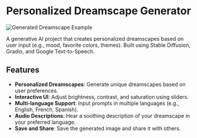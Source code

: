 # Personalized Dreamscape Generator

![Generated Dreamscape Example](generated_dreamscape.png) <!-- Add an example image if available -->

A generative AI project that creates personalized dreamscapes based on user input (e.g., mood, favorite colors, themes). Built using Stable Diffusion, Gradio, and Google Text-to-Speech.

## Features
- **Personalized Dreamscapes**: Generate unique dreamscapes based on user preferences.
- **Interactive UI**: Adjust brightness, contrast, and saturation using sliders.
- **Multi-language Support**: Input prompts in multiple languages (e.g., English, French, Spanish).
- **Audio Descriptions**: Hear a soothing description of your dreamscape in your preferred language.
- **Save and Share**: Save the generated image and share it with others.

